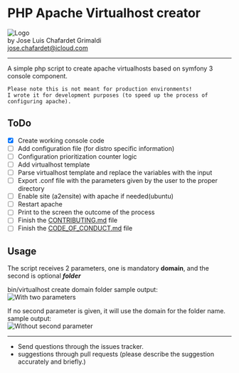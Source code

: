 # PHP Apache Virtualhost creator

![Logo](http://i.imgur.com/dzfZcU7.png?1)  
by Jose Luis Chafardet Grimaldi  
jose.chafardet@icloud.com
***
A simple php script to create apache virtualhosts based on symfony 3 console component.

```
Please note this is not meant for production environments! 
I wrote it for development purposes (to speed up the process of configuring apache).
```

## ToDo
- [x] Create working console code
- [ ] Add configuration file (for distro specific information)
- [ ] Configuration prioritization counter logic
- [ ] Add virtualhost template
- [ ] Parse virtualhost template and replace the variables with the input
- [ ] Export .conf file with the parameters given by the user to the proper directory
- [ ] Enable site (a2ensite) with apache if needed(ubuntu)
- [ ] Restart apache
- [ ] Print to the screen the outcome of the process
- [ ] Finish the [CONTRIBUTING.md](CONTRIBUTING.md) file
- [ ] Finish the [CODE_OF_CONDUCT.md](CODE_OF_CONDUCT.md) file

## Usage

The script receives 2 parameters, one is mandatory **domain**, and the second is optional _**folder**_

bin/virtualhost create domain folder
sample output:  
![With two parameters](http://i.imgur.com/X04pHTv.png)

If no second parameter is given, it will use the domain for the folder name.
sample output:  
![Without second parameter](http://i.imgur.com/vXt9hrr.png)

***

* Send questions through the issues tracker.
* suggestions through pull requests (please describe the suggestion accurately and briefly.)


